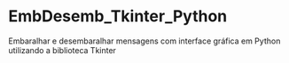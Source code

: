 # EmbDesemb_Tkinter_Python
Embaralhar e desembaralhar mensagens com interface gráfica em Python utilizando a biblioteca Tkinter

